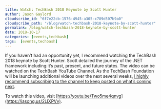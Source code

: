 ```yaml
---
title: Watch: TechBash 2018 Keynote by Scott Hunter
author: Jason Gaylord
cloudscribe_id: "6f7e22cb-1576-4945-a305-c789d507b9a0"
cloudscribe_path: "/blog/watch-techbash-2018-keynote-by-scott-hunter"
permalink: /blog/watch-techbash-2018-keynote-by-scott-hunter
date: 2018-10-17
categories: [events,techbash]
tags:  [events,techbash]
---
```


If you haven’t had an opportunity yet, I recommend watching the TechBash 2018 keynote by Scott Hunter. Scott detailed the journey of the .NET framework including it’s past, present, and future states. The video can be watched on the TechBash YouTube Channel. As the TechBash Foundation will be launching additional videos over the next several weeks, [I highly recommend subscribing to the channel to keep posted on what’s coming next](https://jasong.us/tbyt).

To watch this video, visit [https://youtu.be/Two5me4qnvg](https://jasong.us/2LlXPVv).
